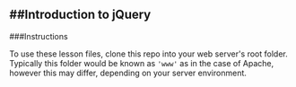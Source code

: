 ##Introduction to jQuery
-------------------------------
###Instructions

To use these lesson files, clone this repo into your web server's root folder. Typically this folder would be known as <code>'www'</code> as in the case of Apache, however this may differ, depending on your server environment. 
